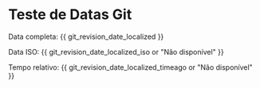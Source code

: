 # Teste de Datas Git

Data completa: {{ git_revision_date_localized }}

Data ISO: {{ git_revision_date_localized_iso or "Não disponível" }}

Tempo relativo: {{ git_revision_date_localized_timeago or "Não disponível" }}